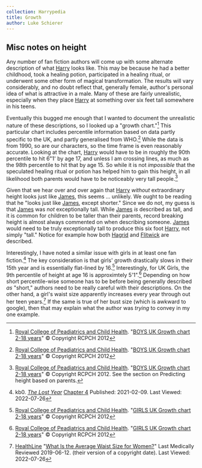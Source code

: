 ```yaml
---
collection: Harrypedia
title: Growth
author: Luke Schierer
---
```


## Misc notes on height

Any number of fan fiction authors will come up with some alternate description
of what [Harry][] looks like. This may be because he had a better childhood,
took a healing potion, participated in a healing ritual, or underwent some
other form of magical transformation. The results will vary considerably, and
no doubt reflect that, generally female, author's personal idea of what is
attractive in a male. Many of these are fairly unrealistic, especially when
they place [Harry][] at something over six feet tall somewhere in his teens.

[Harry]: /Harrypedia/people/Potter/Harry_James//

Eventually this bugged me enough that I wanted to document the unrealistic
nature of these descriptions, so I looked up a "growth chart."[^220622-1] This
particular chart includes percentile information based on data partly specific
to the UK, and partly generalised from WHO.[^220622-2] While the data is from
1990, so are our characters, so the time frame is even reasonably accurate.
Looking at the chart, [Harry][] would have to be in roughly the 90th percentile
to hit 6"1' by age 17, and unless I am crossing lines, as much as the 98th
percentile to hit that by age 15. So while it is not _impossible_ that the
speculated healing ritual or potion has helped him to gain this height, in all
likelihood both parents would have to be noticeably very tall people.[^220622-3]

Given that we hear over and over again that [Harry][] _without_ extraordinary height
looks just like [James][], this seems … unlikely. We ought to be reading that he
"looks just like [James][], except shorter." Since we do not, my guess is that
[James][] was _not_ exceptionally tall. While [James][] _is_ described as
tall, and it is common for children to be taller than their parents, record
breaking height is almost always commented on when describing someone.
[James][] would need to be truly exceptionally tall to produce this six foot
[Harry][], not simply "tall." Notice for example how both [Hagrid][] and
[Flitwick][] are described.

[James]: /Harrypedia/people/Potter/James//
[Hagrid]: /Harrypedia/people/hagrid/rubeus//
[Flitwick]: /Harrypedia/people/flitwick/filus/

Interestingly, I have noted a similar issue with girls in at least one fan
fiction.[^220726-8] The key consideration is that girls' growth drastically
slows in their 15th year and is essentially flat-lined by 16.[^220726-9]
Interestingly, for UK Girls, the 9th percentile of height at age 16 is
approximtely 5'1".[^220726-10] Depending on how short percentile-wise someone
has to be before being generally described _as_ "short," authors need to be
really careful with their descriptions. On the other hand, a girl's waist size
apparently increases every year through out her teen years.[^220726-11] If the
same is true of her bust size (which is awkward to google), then that may
explain what the author was _trying_ to convey in my one example.

[^220726-11]:
    [HealthLine](https://www.healthline.com/)
    "[What Is the Average Waist Size for Women?](https://www.healthline.com/health/average-waist-size-for-women)"
    Last Medically Reviewed 2019-06-12. (their version of a copyright date). Last Viewed: 2022-07-26

[^220726-8]:
    kb0. _[The Lost Year](https://www.fanfiction.net/s/13815274)_
    [Chapter 4](https://www.fanfiction.net/s/13815274/4/The-Lost-Year)
    Published: 2021-02-09. Last Viewed: 2022-07-26

[^220726-10]:
    [Royal College of Peadiatrics and Child Health](https://www.rcpch.ac.uk/).
    "[GIRLS UK Growth chart 2-18 years](https://www.rcpch.ac.uk/sites/default/files/Girls_2-18_years_growth_chart.pdf)"
    © Copyright RCPCH 2012

[^220726-9]:
    [Royal College of Peadiatrics and Child Health](https://www.rcpch.ac.uk/).
    "[GIRLS UK Growth chart 2-18 years](https://www.rcpch.ac.uk/sites/default/files/Girls_2-18_years_growth_chart.pdf)"
    © Copyright RCPCH 2012

[^220622-1]:
    [Royal College of Peadiatrics and Child Health](https://www.rcpch.ac.uk/).
    "[BOYS UK Growth chart 2-18 years](https://www.rcpch.ac.uk/sites/default/files/Boys_2-18_years_growth_chart.pdf)"
    © Copyright RCPCH 2012

[^220622-2]:
    [Royal College of Peadiatrics and Child Health](https://www.rcpch.ac.uk/).
    "[BOYS UK Growth chart 2-18 years](https://www.rcpch.ac.uk/sites/default/files/Boys_2-18_years_growth_chart.pdf)"
    © Copyright RCPCH 2012

[^220622-3]:
    [Royal College of Peadiatrics and Child Health](https://www.rcpch.ac.uk/).
    "[BOYS UK Growth chart 2-18 years](https://www.rcpch.ac.uk/sites/default/files/Boys_2-18_years_growth_chart.pdf)"
    © Copyright RCPCH 2012. See the section on Predicting height based on
    parents.
